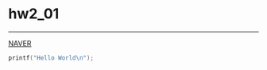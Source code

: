 <!-- this is coment -->
<!-- auther line added coment -->
# hw2_01
<hr>

[NAVER](http://naver.com)

```c
printf("Hello World\n");

```



